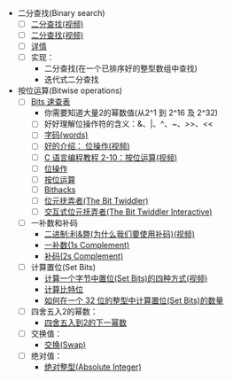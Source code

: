* 二分查找(Binary search)
    - [ ] [二分查找(视频)](https://www.youtube.com/watch?v=D5SrAga1pno)
    - [ ] [二分查找(视频)](https://www.khanacademy.org/computing/computer-science/algorithms/binary-search/a/binary-search)
    - [ ] [详情](https://www.topcoder.com/community/data-science/data-science-tutorials/binary-search/)
    - [ ] 实现：
        * 二分查找(在一个已排序好的整型数组中查找)
        * 迭代式二分查找
* 按位运算(Bitwise operations)
    -[ ] [Bits 速查表](https://github.com/jwasham/google-interview-university/blob/master/extras/cheat%20sheets/bits-cheat-cheet.pdf)
        * 你需要知道大量2的幂数值(从2^1 到 2^16 及 2^32)
        - [ ] 好好理解位操作符的含义：&、|、^、~、>>、<<
        - [ ] [字码(words)](https://en.wikipedia.org/wiki/Word_(computer_architecture))
        - [ ] [好的介绍： 位操作(视频)](https://www.youtube.com/watch?v=7jkIUgLC29I)
        - [ ] [C 语言编程教程 2-10：按位运算(视频)](https://www.youtube.com/watch?v=d0AwjSpNXR0)
        - [ ] [位操作](https://en.wikipedia.org/wiki/Bit_manipulation)
        - [ ] [按位运算](https://en.wikipedia.org/wiki/Bitwise_operation)
        - [ ] [Bithacks](https://graphics.stanford.edu/%7Eseander/bithacks.html)
        - [ ] [位元抚弄者(The Bit Twiddler)](http://bits.stephan-brumme.com/)
        - [ ] [交互式位元抚弄者(The Bit Twiddler Interactive)](http://bits.stephan-brumme.com/interactive.html)
    - [ ]  一补数和补码
        * [二进制:利&amp;弊(为什么我们要使用补码)(视频)](https://www.youtube.com/watch?v=lKTsv6iVxV4)
        * [一补数(1s Complement)](https://en.wikipedia.org/wiki/Ones%27_complement)
        * [补码(2s Complement)](https://en.wikipedia.org/wiki/Two%27s_complement)
    - [ ] 计算置位(Set Bits)
        * [计算一个字节中置位(Set Bits)的四种方式(视频)](https://youtu.be/Hzuzo9NJrlc)
        * [计算比特位](https://graphics.stanford.edu/%7Eseander/bithacks.html#CountBitsSetKernighan)
        * [如何在一个 32 位的整型中计算置位(Set Bits)的数量](http://stackoverflow.com/questions/109023/how-to-count-the-number-of-set-bits-in-a-32-bit-integer)
    - [ ] 四舍五入2的幂数：
        * [四舍五入到2的下一幂数](http://bits.stephan-brumme.com/roundUpToNextPowerOfTwo.html)
    - [ ] 交换值：
        * [交换(Swap)](http://bits.stephan-brumme.com/swap.html)
    - [ ] 绝对值：
        * [绝对整型(Absolute Integer)](http://bits.stephan-brumme.com/absInteger.html)
